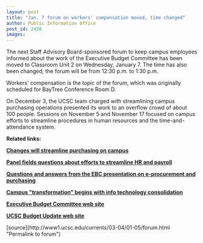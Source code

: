 ```yaml
---
layout: post
title: "Jan. 7 forum on workers' compensation moved, time changed"
author: Public Information Office
post_id: 2438
images:
---
```


<p>
  The next Staff Advisory Board-sponsored forum to keep campus employees informed about the work of the Executive Budget Committee has been moved to Classroom Unit 2 on Wednesday, January 7. The time has also been changed; the forum will be from 12:30 p.m. to 1:30 p.m.
</p>
<p>
  Workers' compensation is the topic of the forum, which was originally scheduled for BayTree Conference Room D.
</p>
<p>
  On December 3, the UCSC team charged with streamlining campus purchasing operations presented its work to an overflow crowd of about 100 people. Sessions on November 5 and November 17 focused on campus efforts to streamline procedures in human resources and the time-and-attendance system.
</p>
<p>
  <b>Related links:</b>
</p>
<p>
  <b><a href="http://currents.ucsc.edu/03-04/12-08/purchasing.html"><b>Changes will streamline purchasing on campus</b></a></b>
</p>
<p>
  <a href="http://currents.ucsc.edu/03-04/11-17/forum.html"><b>Panel fields questions about efforts to streamline HR and payroll</b></a>
</p>
<p>
  <b><a href="http://www2.ucsc.edu/sab/events.html">Questions and answers from the EBC presentation on e-procurement and purchasing</a></b>
</p>
<p>
  <a href="http://currents.ucsc.edu/03-04/07-21/transformation.html"><b>Campus "transformation" begins with info technology consolidation</b></a>
</p>
<p>
  <a href="http://planning.ucsc.edu/ebc/"><b>Executive Budget Committee web site</b></a>
</p>
<p>
  <b><a href="http://www.ucsc.edu/news_events/budget_impact/">UCSC Budget Update web site</a></b><br>
</p>
[source](http://www1.ucsc.edu/currents/03-04/01-05/forum.html "Permalink to forum")
